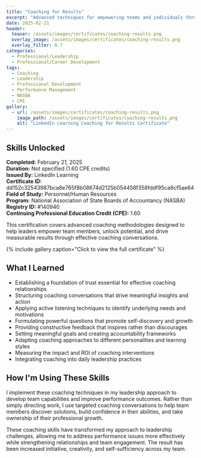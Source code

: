 ```yaml
---
title: "Coaching for Results"
excerpt: "Advanced techniques for empowering teams and individuals through effective coaching methodologies"
date: 2025-02-21
header:
  teaser: /assets/images/certificates/coaching-results.png
  overlay_image: /assets/images/certificates/coaching-results.png
  overlay_filter: 0.7
categories:
  - Professional/Leadership
  - Professional/Career Development
tags:
  - Coaching
  - Leadership
  - Professional Development
  - Performance Management
  - NASBA
  - CPE
gallery:
  - url: /assets/images/certificates/coaching-results.png
    image_path: /assets/images/certificates/coaching-results.png
    alt: "LinkedIn Learning Coaching for Results Certificate"
---
```


## Skills Unlocked

**Completed:** February 21, 2025  
**Duration:** Not specified (1.60 CPE credits)  
**Issued By:** LinkedIn Learning  
**Certificate ID:** dd152c32543987bca8e765f8b08674d2125b054458f358fddf95ca8cf5ae64  
**Field of Study:** Personnel/Human Resources  
**Program:** National Association of State Boards of Accountancy (NASBA)  
**Registry ID:** #140940  
**Continuing Professional Education Credit (CPE):** 1.60

This certification covers advanced coaching methodologies designed to help leaders empower team members, unlock potential, and drive measurable results through effective coaching conversations.

{% include gallery caption="Click to view the full certificate" %}

## What I Learned

* Establishing a foundation of trust essential for effective coaching relationships
* Structuring coaching conversations that drive meaningful insights and action
* Applying active listening techniques to identify underlying needs and motivations
* Formulating powerful questions that promote self-discovery and growth
* Providing constructive feedback that inspires rather than discourages
* Setting meaningful goals and creating accountability frameworks
* Adapting coaching approaches to different personalities and learning styles
* Measuring the impact and ROI of coaching interventions
* Integrating coaching into daily leadership practices

## How I'm Using These Skills

I implement these coaching techniques in my leadership approach to develop team capabilities and improve performance outcomes. Rather than simply directing work, I use targeted coaching conversations to help team members discover solutions, build confidence in their abilities, and take ownership of their professional growth.

These coaching skills have transformed my approach to leadership challenges, allowing me to address performance issues more effectively while strengthening relationships and team engagement. The result has been increased initiative, creativity, and self-sufficiency across my team.
